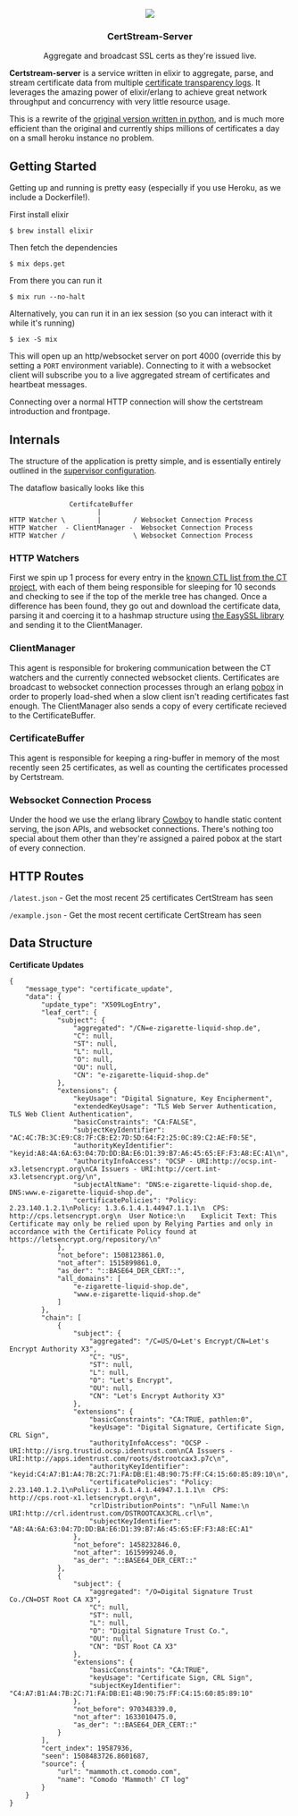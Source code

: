 <p align="center">
    <img align="center" src="https://user-images.githubusercontent.com/1072598/31840406-1fe37936-b59a-11e7-939a-71d36e584fc9.png">
    <h3 align="center">CertStream-Server</h3>
    <p align="center">Aggregate and broadcast SSL certs as they're issued live.</p>
</p>

**Certstream-server** is a service written in elixir to aggregate, parse, and stream certificate data from multiple [certificate transparency logs](https://www.certificate-transparency.org/what-is-ct). It leverages the amazing power of elixir/erlang to achieve great network throughput and concurrency with very little resource usage.

This is a rewrite of the [original version written in python](https://github.com/CaliDog/certstream-server-python), and is much more efficient than the original and currently ships millions of certificates a day on a small heroku instance no problem.

## Getting Started

Getting up and running is pretty easy (especially if you use Heroku, as we include a Dockerfile!).

First install elixir

```
$ brew install elixir
```

Then fetch the dependencies

```
$ mix deps.get
```

From there you can run it

```
$ mix run --no-halt
```

Alternatively, you can run it in an iex session (so you can interact with it while it's running)

```
$ iex -S mix
```

This will open up an http/websocket server on port 4000 (override this by setting a `PORT` environment variable). Connecting to it with a websocket client will subscribe you to a live aggregated stream of certificates and heartbeat messages. 

Connecting over a normal HTTP connection will show the certstream introduction and frontpage. 

## Internals

The structure of the application is pretty simple, and is essentially entirely outlined in the [supervisor configuration](https://github.com/CaliDog/certstream-server/blob/master/lib/supervisor.ex#L11-L19). 

The dataflow basically looks like this

```
               CertifcateBuffer
                      |
HTTP Watcher \        |        / Websocket Connection Process
HTTP Watcher  - ClientManager -  Websocket Connection Process
HTTP Watcher /                 \ Websocket Connection Process

```
### HTTP Watchers
First we spin up 1 process for every entry in the [known CTL list from the CT project](https://www.gstatic.com/ct/log_list/all_logs_list.json), with each of them being responsible for sleeping for 10 seconds and checking to see if the top of the merkle tree has changed. Once a difference has been found, they go out and download the certificate data, parsing it and coercing it to a hashmap structure using [the EasySSL library](https://github.com/CaliDog/EasySSL) and sending it to the ClientManager.

### ClientManager
This agent is responsible for brokering communication between the CT watchers and the currently connected websocket clients. Certificates are broadcast to websocket connection processes through an erlang [pobox](https://github.com/ferd/pobox) in order to properly load-shed when a slow client isn't reading certificates fast enough. The ClientManager also sends a copy of every certificate recieved to the CertificateBuffer.

### CertificateBuffer
This agent is responsible for keeping a ring-buffer in memory of the most recently seen 25 certificates, as well as counting the certificates processed by Certstream.

### Websocket Connection Process
Under the hood we use the erlang library [Cowboy](https://github.com/ninenines/cowboy) to handle static content serving, the json APIs, and websocket connections. There's nothing too special about them other than they're assigned a paired pobox at the start of every connection. 

## HTTP Routes

`/latest.json` - Get the most recent 25 certificates CertStream has seen

`/example.json` - Get the most recent certificate CertStream has seen

## Data Structure

**Certificate Updates**

```
{
    "message_type": "certificate_update",
    "data": {
        "update_type": "X509LogEntry",
        "leaf_cert": {
            "subject": {
                "aggregated": "/CN=e-zigarette-liquid-shop.de",
                "C": null,
                "ST": null,
                "L": null,
                "O": null,
                "OU": null,
                "CN": "e-zigarette-liquid-shop.de"
            },
            "extensions": {
                "keyUsage": "Digital Signature, Key Encipherment",
                "extendedKeyUsage": "TLS Web Server Authentication, TLS Web Client Authentication",
                "basicConstraints": "CA:FALSE",
                "subjectKeyIdentifier": "AC:4C:7B:3C:E9:C8:7F:CB:E2:7D:5D:64:F2:25:0C:89:C2:AE:F0:5E",
                "authorityKeyIdentifier": "keyid:A8:4A:6A:63:04:7D:DD:BA:E6:D1:39:B7:A6:45:65:EF:F3:A8:EC:A1\n",
                "authorityInfoAccess": "OCSP - URI:http://ocsp.int-x3.letsencrypt.org\nCA Issuers - URI:http://cert.int-x3.letsencrypt.org/\n",
                "subjectAltName": "DNS:e-zigarette-liquid-shop.de, DNS:www.e-zigarette-liquid-shop.de",
                "certificatePolicies": "Policy: 2.23.140.1.2.1\nPolicy: 1.3.6.1.4.1.44947.1.1.1\n  CPS: http://cps.letsencrypt.org\n  User Notice:\n    Explicit Text: This Certificate may only be relied upon by Relying Parties and only in accordance with the Certificate Policy found at https://letsencrypt.org/repository/\n"
            },
            "not_before": 1508123861.0,
            "not_after": 1515899861.0,
            "as_der": "::BASE64_DER_CERT::",
            "all_domains": [
                "e-zigarette-liquid-shop.de",
                "www.e-zigarette-liquid-shop.de"
            ]
        },
        "chain": [
            {
                "subject": {
                    "aggregated": "/C=US/O=Let's Encrypt/CN=Let's Encrypt Authority X3",
                    "C": "US",
                    "ST": null,
                    "L": null,
                    "O": "Let's Encrypt",
                    "OU": null,
                    "CN": "Let's Encrypt Authority X3"
                },
                "extensions": {
                    "basicConstraints": "CA:TRUE, pathlen:0",
                    "keyUsage": "Digital Signature, Certificate Sign, CRL Sign",
                    "authorityInfoAccess": "OCSP - URI:http://isrg.trustid.ocsp.identrust.com\nCA Issuers - URI:http://apps.identrust.com/roots/dstrootcax3.p7c\n",
                    "authorityKeyIdentifier": "keyid:C4:A7:B1:A4:7B:2C:71:FA:DB:E1:4B:90:75:FF:C4:15:60:85:89:10\n",
                    "certificatePolicies": "Policy: 2.23.140.1.2.1\nPolicy: 1.3.6.1.4.1.44947.1.1.1\n  CPS: http://cps.root-x1.letsencrypt.org\n",
                    "crlDistributionPoints": "\nFull Name:\n  URI:http://crl.identrust.com/DSTROOTCAX3CRL.crl\n",
                    "subjectKeyIdentifier": "A8:4A:6A:63:04:7D:DD:BA:E6:D1:39:B7:A6:45:65:EF:F3:A8:EC:A1"
                },
                "not_before": 1458232846.0,
                "not_after": 1615999246.0,
                "as_der": "::BASE64_DER_CERT::"
            },
            {
                "subject": {
                    "aggregated": "/O=Digital Signature Trust Co./CN=DST Root CA X3",
                    "C": null,
                    "ST": null,
                    "L": null,
                    "O": "Digital Signature Trust Co.",
                    "OU": null,
                    "CN": "DST Root CA X3"
                },
                "extensions": {
                    "basicConstraints": "CA:TRUE",
                    "keyUsage": "Certificate Sign, CRL Sign",
                    "subjectKeyIdentifier": "C4:A7:B1:A4:7B:2C:71:FA:DB:E1:4B:90:75:FF:C4:15:60:85:89:10"
                },
                "not_before": 970348339.0,
                "not_after": 1633010475.0,
                "as_der": "::BASE64_DER_CERT::"
            }
        ],
        "cert_index": 19587936,
        "seen": 1508483726.8601687,
        "source": {
            "url": "mammoth.ct.comodo.com",
            "name": "Comodo 'Mammoth' CT log"
        }
    }
}
```